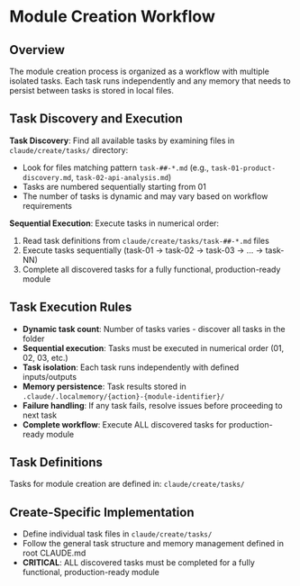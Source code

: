 # Module Creation Workflow

## Overview

The module creation process is organized as a workflow with multiple isolated tasks. Each task runs independently and any memory that needs to persist between tasks is stored in local files.

## Task Discovery and Execution

**Task Discovery**: Find all available tasks by examining files in `claude/create/tasks/` directory:
- Look for files matching pattern `task-##-*.md` (e.g., `task-01-product-discovery.md`, `task-02-api-analysis.md`)
- Tasks are numbered sequentially starting from 01
- The number of tasks is dynamic and may vary based on workflow requirements

**Sequential Execution**: Execute tasks in numerical order:
1. Read task definitions from `claude/create/tasks/task-##-*.md` files
2. Execute tasks sequentially (task-01 → task-02 → task-03 → ... → task-NN)
3. Complete all discovered tasks for a fully functional, production-ready module

## Task Execution Rules

- **Dynamic task count**: Number of tasks varies - discover all tasks in the folder
- **Sequential execution**: Tasks must be executed in numerical order (01, 02, 03, etc.)
- **Task isolation**: Each task runs independently with defined inputs/outputs
- **Memory persistence**: Task results stored in `.claude/.localmemory/{action}-{module-identifier}/`
- **Failure handling**: If any task fails, resolve issues before proceeding to next task
- **Complete workflow**: Execute ALL discovered tasks for production-ready module

## Task Definitions

Tasks for module creation are defined in: `claude/create/tasks/`

## Create-Specific Implementation

- Define individual task files in `claude/create/tasks/`
- Follow the general task structure and memory management defined in root CLAUDE.md
- **CRITICAL**: ALL discovered tasks must be completed for a fully functional, production-ready module
